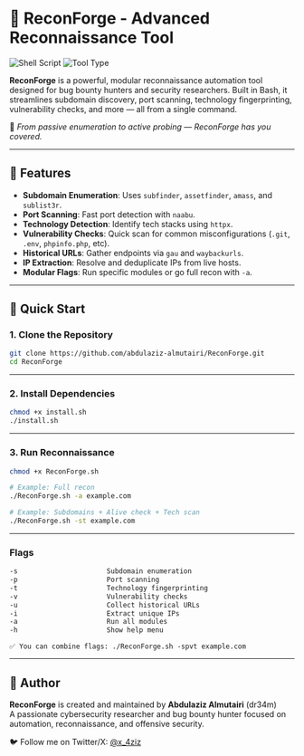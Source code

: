 # 🔧 ReconForge - Advanced Reconnaissance Tool

![Shell Script](https://img.shields.io/badge/language-Bash-yellow)
![Tool Type](https://img.shields.io/badge/category-reconnaissance-purple)

**ReconForge** is a powerful, modular reconnaissance automation tool designed for bug bounty hunters and security researchers. Built in Bash, it streamlines subdomain discovery, port scanning, technology fingerprinting, vulnerability checks, and more — all from a single command.

🚀 _From passive enumeration to active probing — ReconForge has you covered._

---

## 🌟 Features

- **Subdomain Enumeration**: Uses `subfinder`, `assetfinder`, `amass`, and `sublist3r`.
- **Port Scanning**: Fast port detection with `naabu`.
- **Technology Detection**: Identify tech stacks using `httpx`.
- **Vulnerability Checks**: Quick scan for common misconfigurations (`.git`, `.env`, `phpinfo.php`, etc).
- **Historical URLs**: Gather endpoints via `gau` and `waybackurls`.
- **IP Extraction**: Resolve and deduplicate IPs from live hosts.
- **Modular Flags**: Run specific modules or go full recon with `-a`.

---

## 🚀 Quick Start

### 1. Clone the Repository

```bash
git clone https://github.com/abdulaziz-almutairi/ReconForge.git
cd ReconForge
```

----

### 2. Install Dependencies

```bash
chmod +x install.sh
./install.sh
```

----

### 3. Run Reconnaissance

```bash
chmod +x ReconForge.sh

# Example: Full recon
./ReconForge.sh -a example.com

# Example: Subdomains + Alive check + Tech scan
./ReconForge.sh -st example.com
```

----

### Flags

```sh
-s                      Subdomain enumeration
-p                      Port scanning
-t                      Technology fingerprinting
-v                      Vulnerability checks
-u                      Collect historical URLs
-i                      Extract unique IPs
-a                      Run all modules
-h                      Show help menu
```

    ✅ You can combine flags: ./ReconForge.sh -spvt example.com

---

## 🙌 Author

**ReconForge** is created and maintained by **Abdulaziz Almutairi** (dr34m)  
A passionate cybersecurity researcher and bug bounty hunter focused on automation, reconnaissance, and offensive security.

🐦 Follow me on Twitter/X: [@x_4ziz](https://x.com/x_4ziz)
